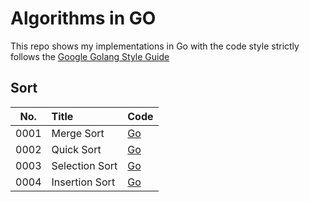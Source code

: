 # Algorithms in GO
This repo shows my implementations in Go with the code style strictly follows the [Google Golang Style Guide]

[Google Golang Style Guide]: https://google.github.io/styleguide/go/

## Sort

| No.  | Title            | Code                    |
|:----:|:-----------------|:------------------------|
| 0001 | Merge Sort       | [Go](sort/merge.go)     |
| 0002 | Quick Sort       | [Go](sort/quick.go)     |
| 0003 | Selection Sort   | [Go](sort/selection.go) |
| 0004 | Insertion Sort   | [Go](sort/insertion.go) |
